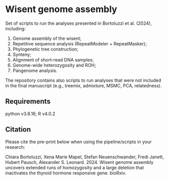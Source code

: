 # Wisent genome assembly

Set of scripts to run the analyses presented in Bortoluzzi et al. (2024), including:

1. Genome assembly of the wisent;
2. Repetitive sequence analysis (RepeatModeler + RepeatMasker);
3. Phylogenetic tree construction;
4. Synteny;
5. Alignment of short-read DNA samples;
6. Genome-wide heterozygosity and ROH;
7. Pangenome analysis.

The repository contains also scripts to run analyses that were not included in the final manuscript (e.g., treemix, admixture, MSMC, PCA, relatedness).

## Requirements
python v3.8.16; R v4.0.2

## Citation

Please cite the pre-print below when using the pipeline/scripts in your research:

Chiara Bortoluzzi, Xena Marie Mapel, Stefan Neuenschwander, Fredi Janett, Hubert Pausch, Alexander S. Leonard. 2024. Wisent genome assembly uncovers extended runs of homozygosity and a large deletion that inactivates the thyroid hormone responsive gene. bioRxiv.

 
